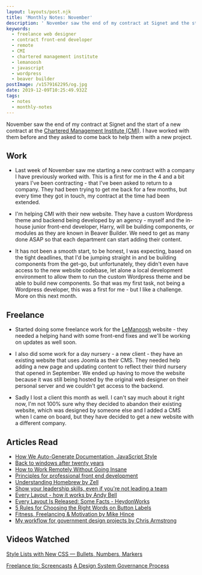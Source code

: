 ```yaml
---
layout: layouts/post.njk
title: 'Monthly Notes: November'
description: ' November saw the end of my contract at Signet and the start of a new contract at the Chartered Management Institute (CMI). I have worked with them before and they asked to come back to help them with a new project.'
keywords:
  - freelance web designer
  - contract front-end developer
  - remote
  - CMI
  - chartered management institute
  - lemanoosh
  - javascript
  - wordpress
  - beaver builder
postImage: /v1579162295/og.jpg
date: 2019-12-09T10:25:49.932Z
tags:
  - notes
  - monthly-notes
---
```


November saw the end of my contract at Signet and the start of a new contract at the [Chartered Management Institute (CMI)](https://www.managers.org.uk "Chartered Management Institute (CMI)"). I have worked with them before and they asked to come back to help them with a new project.

## Work
- Last week of November saw me starting a new contract with a company I have previously worked with. This is a first for me in the 4 and a bit years I've been contracting - that I've been asked to return to a company. They had been trying to get me back for a few months, but every time they got in touch, my contract at the time had been extended.

- I'm helping CMI with their new website. They have a custom Wordpress theme and backend being developed by an agency - myself and the in-house junior front-end developer, Harry, will be building components, or modules as they are known in Beaver Builder. We need to get as many done ASAP so that each department can start adding their content.

- It has not been a smooth start, to be honest, I was expecting, based on the tight deadlines, that I'd be jumping straight in and be building components from the get-go, but unfortunately, they didn't even have access to the new website codebase, let alone a local development environment to allow them to run the custom Wordpress theme and be able to build new components. So that was my first task, not being a Wordpress developer, this was a first for me - but I like a challenge. More on this next month.


## Freelance
- Started doing some freelance work for the [LeManoosh](https://lemanoosh.com/ "LeManoosh") website - they needed a helping hand with some front-end fixes and we'll be working on updates as well soon.

- I also did some work for a day nursery - a new client - they have an existing website that uses Joomla as their CMS. They needed help adding a new page and updating content to reflect their third nursery that opened in September.  We ended up having to move the website because it was still being hosted by the original web designer on their personal server and we couldn't get access to the backend.

- Sadly I lost a client this month as well. I can't say much about it right now, I'm not 100% sure why they decided to abandon their existing website, which was designed by someone else and I added a CMS when I came on board, but they have decided to get a new website with a different company.



## Articles Read
- [How We Auto-Generate Documentation, JavaScript Style](https://snipcart.com/blog/generate-documentation-javascript "How We Auto-Generate Documentation, JavaScript Style")
- [Back to windows after twenty years](https://m.signalvnoise.com/back-to-windows-after-twenty-years/ "Back to windows after twenty years")
- [How to Work Remotely Without Going Insane](https://dev.to/scahhht/how-to-work-remotely-without-going-insane-28l6 "How to Work Remotely Without Going Insane")
- [Principles for professional front end development](https://gomakethings.com/principles-for-professional-front-end-development/ "Principles for professional front end development")
- [Understanding Homebrew by Zell](https://zellwk.com/blog/homebrew/ "Understanding Homebrew by Zell")
- [Show your leadership skills, even if you're not leading a team](https://dev.to/yashints/show-your-leadership-skills-even-if-you-re-not-leading-a-team-4d0n "Show your leadership skills, even if you're not leading a team")
- [Every Layout - how it works by Andy Bell](https://archive.hankchizljaw.com/wrote/every-layout-how-it-works/ "Every Layout - how it works by Andy Bell")
- [Every Layout Is Released: Some Facts - HeydonWorks](https://heydonworks.com/article/every-layout-is-released:-some-facts/ "Every Layout Is Released: Some Facts - HeydonWorks")
- [5 Rules for Choosing the Right Words on Button Labels](https://uxmovement.com/buttons/5-rules-for-choosing-the-right-words-on-button-labels/ "5 Rules for Choosing the Right Words on Button Labels")
- [Fitness, Freelancing & Motivation by Mike Hince](https://mikehince.com/thoughts/fitness-and-motivation/ "Fitness, Freelancing & Motivation by Mike Hince")
- [My workflow for government design projects by Chris Armstrong](https://chrisarmstrong.io/Government-Design-Workflow/ "My workflow for government design projects by Chris Armstrong")

## Videos Watched
[Style Lists with New CSS — Bullets, Numbers, Markers](https://youtu.be/2awepiNoaZI "Style Lists with New CSS — Bullets, Numbers, Markers")

[Freelance tip: Screencasts](https://youtu.be/g3pYvGW-B20 "Freelance tip: Screencasts")
[A Design System Governance Process](https://youtu.be/5Zc3W4NpiA8 "A Design System Governance Process")
